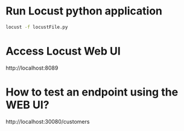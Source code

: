 # Run Locust python application
```sh
locust -f locustFile.py
```
# Access Locust Web UI
http://localhost:8089

# How to test an endpoint using the WEB UI?
http://localhost:30080/customers